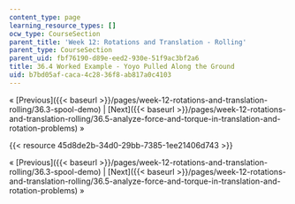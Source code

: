 ```yaml
---
content_type: page
learning_resource_types: []
ocw_type: CourseSection
parent_title: 'Week 12: Rotations and Translation - Rolling'
parent_type: CourseSection
parent_uid: fbf76190-d89e-eed2-930e-51f9ac3bf2a6
title: 36.4 Worked Example - Yoyo Pulled Along the Ground
uid: b7bd05af-caca-4c28-36f8-ab817a0c4103
---
```


« [Previous]({{< baseurl >}}/pages/week-12-rotations-and-translation-rolling/36.3-spool-demo) | [Next]({{< baseurl >}}/pages/week-12-rotations-and-translation-rolling/36.5-analyze-force-and-torque-in-translation-and-rotation-problems) »

{{< resource 45d8de2b-34d0-29bb-7385-1ee21406d743 >}}

« [Previous]({{< baseurl >}}/pages/week-12-rotations-and-translation-rolling/36.3-spool-demo) | [Next]({{< baseurl >}}/pages/week-12-rotations-and-translation-rolling/36.5-analyze-force-and-torque-in-translation-and-rotation-problems) »